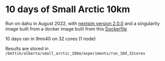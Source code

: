 # 10 days of Small Arctic 10km

Run on dahu in August 2022, with [nextsim version 2.0.0](https://github.com/nansencenter/nextsim/tree/2.0.0) and a singularity image built from a docker image built from this [Dockerfile](https://github.com/nansencenter/nextsim/blob/2.0.0/Dockerfile)

10 days ran in 9mn40 on 32 cores (1 node)

Results are stored in ```/bettik/alberta/small_arctic_10km/experiments/run_10d_32cores```

